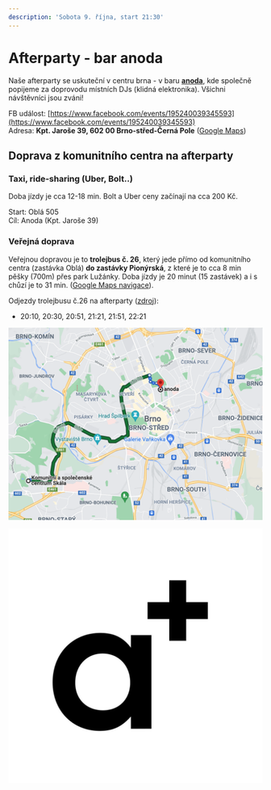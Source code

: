 ```yaml
---
description: 'Sobota 9. října, start 21:30'
---
```


# Afterparty - bar anoda

Naše afterparty se uskuteční v centru brna - v baru [**anoda**](https://www.facebook.com/anodabar/), kde společně popijeme za doprovodu místních DJs \(klidná elektronika\). Všichni návštěvníci jsou zváni!

FB událost: [https://www.facebook.com/events/195240039345593](https://www.facebook.com/events/195240039345593)  
Adresa: **Kpt. Jaroše 39, 602 00 Brno-střed-Černá Pole** \([Google Maps](https://g.page/anodacafe?share)\)

## Doprava z komunitního centra na afterparty

### Taxi, ride-sharing \(Uber, Bolt..\)

Doba jízdy je cca 12-18 min. Bolt a Uber ceny začínají na cca 200 Kč.

Start: Oblá 505  
Cíl: Anoda \(Kpt. Jaroše 39\)

### Veřejná doprava

Veřejnou dopravou je to **trolejbus č. 26**, který jede přímo od komunitního centra \(zastávka Oblá\) **do zastávky Pionýrská**, z které je to cca 8 min pěšky \(700m\) přes park Lužánky. Doba jízdy je 20 minut \(15 zastávek\) a i s chůzí je to 31 min. \([Google Maps navigace](https://www.google.com/maps/dir/Komunitn%C3%AD+a+spole%C4%8Densk%C3%A9+centrum+Sk%C3%A1la,+Obl%C3%A1+505%2F54a,+634+00+Brno-Nov%C3%BD+L%C3%ADskovec/anoda,+t%C5%99%C3%ADda+Kapit%C3%A1na+Jaro%C5%A1e,+Brno-st%C5%99ed-%C4%8Cern%C3%A1+Pole/@49.1879903,16.5445624,13z/am=t/data=!4m18!4m17!1m5!1m1!1s0x4712957f6ee6e7a5:0xbb3cefd926ca5a99!2m2!1d16.5513999!2d49.1771533!1m5!1m1!1s0x471295527fda8e29:0x2036e73b3e03306d!2m2!1d16.6103369!2d49.2037702!2m3!6e0!7e2!8j1633813860!3e3)\).

Odjezdy trolejbusu č.26 na afterparty \([zdroj](http://www.jrbrno.cz/L26S2Z382#zjr04)\):

* 20:10, 20:30, 20:51, 21:21, 21:51, 22:21

![Doprava trolejbusem &#x10D;.26](../.gitbook/assets/afterparty-doprava.png)

![bar anoda](../.gitbook/assets/anoda.jpeg)

